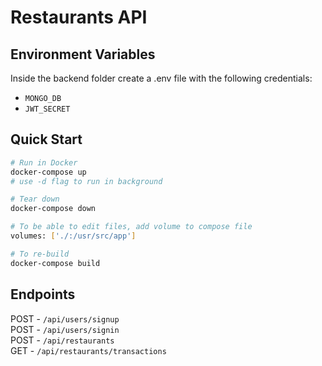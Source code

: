 # Restaurants API

## Environment Variables

Inside the backend folder create a .env file with the following credentials:

- `MONGO_DB`
- `JWT_SECRET`

## Quick Start

```bash
# Run in Docker
docker-compose up
# use -d flag to run in background

# Tear down
docker-compose down

# To be able to edit files, add volume to compose file
volumes: ['./:/usr/src/app']

# To re-build
docker-compose build
```

## Endpoints

POST - `/api/users/signup` <br />
POST - `/api/users/signin` <br />
POST - `/api/restaurants` <br />
GET - `/api/restaurants/transactions`
